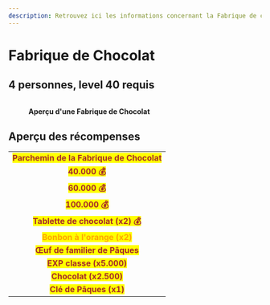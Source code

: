 ```yaml
---
description: Retrouvez ici les informations concernant la Fabrique de chocolat
---
```


# Fabrique de Chocolat

## 4 personnes, level 40 requis

<figure><img src="../.gitbook/assets/Les_Donjons/Portail_FabriqueChocolat.png" alt=""><figcaption><p><strong>Aperçu d'une Fabrique de Chocolat</strong></p></figcaption></figure>

## Aperçu des récompenses

|                                                                                         |
|:---------------------------------------------------------------------------------------:|
| <mark style="color:brown;"><strong>Parchemin de la Fabrique de Chocolat</strong></mark> |
| <mark style="color:brown;"><strong>40.000 💰</strong></mark>                            |
| <mark style="color:brown;"><strong>60.000 💰</strong></mark>                            |
| <mark style="color:brown;"><strong>100.000 💰</strong></mark>                           |
| <mark style="color:brown;"><strong>Tablette de chocolat (x2) 💰</strong></mark>         |
| <mark style="color:orange;"><strong>Bonbon à l'orange (x2)</strong></mark>              |
| <mark style="color:brown;"><strong>Œuf de familier de Pâques</strong></mark>            |
| <mark style="color:brown;"><strong>EXP classe (x5.000)</strong></mark>                  |
| <mark style="color:brown;"><strong>Chocolat (x2.500)</strong></mark>                    |
| <mark style="color:brown;"><strong>Clé de Pâques (x1)</strong></mark>                   |